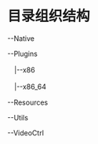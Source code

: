 # 目录组织结构

--Native</p>
--Plugins</p>
　|--x86</p>
　|--x86_64</p>
--Resources</p>
--Utils</p>
--VideoCtrl</p>

